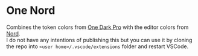 # One Nord
Combines the token colors from [One Dark Pro](https://github.com/Binaryify/OneDark-Pro) with the editor colors from [Nord](https://github.com/nordtheme/visual-studio-code). \
I do not have any intentions of publishing this but you can use it by cloning the repo into `<user home>/.vscode/extensions` folder and restart VSCode.
